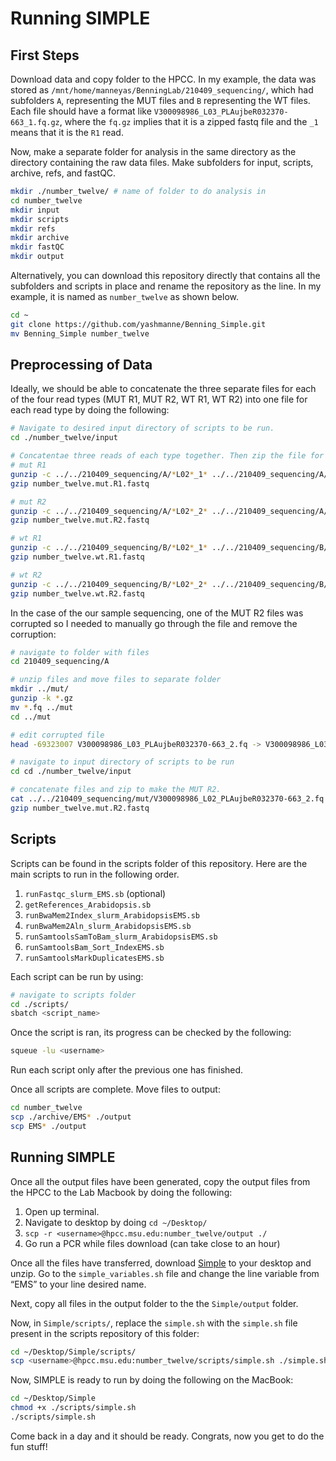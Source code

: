 # Running SIMPLE

## First Steps
Download data and copy folder to the HPCC. In my example, the data was stored as 
`/mnt/home/manneyas/BenningLab/210409_sequencing/`, which had subfolders `A`, representing the MUT files and `B` representing the WT files. Each file should have a format like `V300098986_L03_PLAujbeR032370-663_1.fq.gz`, where the `fq.gz` implies that it is a zipped fastq file and the `_1` means that it is the `R1` read.

Now, make a separate folder for analysis in the same directory as the directory containing the raw data files. Make subfolders for input, scripts, archive, refs, and fastQC. 

```bash 
mkdir ./number_twelve/ # name of folder to do analysis in
cd number_twelve
mkdir input
mkdir scripts
mkdir refs
mkdir archive
mkdir fastQC
mkdir output
```

Alternatively, you can download this repository directly that contains all the subfolders and scripts in place and rename the repository as the line. In my example, it is named as `number_twelve` as shown below. 

```bash
cd ~
git clone https://github.com/yashmanne/Benning_Simple.git
mv Benning_Simple number_twelve
```

## Preprocessing of Data

Ideally, we should be able to concatenate the three separate files for each of the four read types (MUT R1, MUT R2, WT R1, WT R2) into one file for each read type by doing the following:

```bash
# Navigate to desired input directory of scripts to be run.
cd ./number_twelve/input

# Concatentae three reads of each type together. Then zip the file for storage.
# mut R1
gunzip -c ../../210409_sequencing/A/*L02*_1* ../../210409_sequencing/A/*L03*_1* ../../210409_sequencing/A/*L04*_1* > number_twelve.mut.R1.fastq
gzip number_twelve.mut.R1.fastq

# mut R2
gunzip -c ../../210409_sequencing/A/*L02*_2* ../../210409_sequencing/A/*L03*_2* ../../210409_sequencing/A/*L04*_2* > number_twelve.mut.R2.fastq
gzip number_twelve.mut.R2.fastq

# wt R1
gunzip -c ../../210409_sequencing/B/*L02*_1* ../../210409_sequencing/B/*L03*_1* ../../210409_sequencing/B/*L04*_1* > number_twelve.wt.R1.fastq
gzip number_twelve.wt.R1.fastq

# wt R2
gunzip -c ../../210409_sequencing/B/*L02*_2* ../../210409_sequencing/B/*L03*_2* ../../210409_sequencing/B/*L04*_2* > number_twelve.wt.R2.fastq
gzip number_twelve.wt.R2.fastq
```

In the case of the our sample sequencing, one of the MUT R2 files was corrupted so I needed to manually go through the file and remove the corruption:

```bash
# navigate to folder with files
cd 210409_sequencing/A

# unzip files and move files to separate folder
mkdir ../mut/
gunzip -k *.gz
mv *.fq ../mut
cd ../mut

# edit corrupted file
head -69323007 V300098986_L03_PLAujbeR032370-663_2.fq -> V300098986_L03_PLAujbeR032370-663_2_Uncorrupted.fq

# navigate to input directory of scripts to be run
cd cd ./number_twelve/input

# concatenate files and zip to make the MUT R2.
cat ../../210409_sequencing/mut/V300098986_L02_PLAujbeR032370-663_2.fq ../../210409_sequencing/mut/V300098986_L03_PLAujbeR032370-663_2_Uncorrupted.fq ../../210409_sequencing/mut/V300098986_L04_PLAujbeR032370-663_2.fq > number_twelve.mut.R2.fastq
gzip number_twelve.mut.R2.fastq
```

## Scripts
Scripts can be found in the scripts folder of this repository. Here are the main scripts to run in the following order.

1. `runFastqc_slurm_EMS.sb` (optional)
2. `getReferences_Arabidopsis.sb`
3. `runBwaMem2Index_slurm_ArabidopsisEMS.sb`
4. `runBwaMem2Aln_slurm_ArabidopsisEMS.sb`
5. `runSamtoolsSamToBam_slurm_ArabidopsisEMS.sb`
6. `runSamtoolsBam_Sort_IndexEMS.sb`
7. `runSamtoolsMarkDuplicatesEMS.sb`

Each script can be run by using:
```bash
# navigate to scripts folder
cd ./scripts/
sbatch <script_name>
``` 

Once the script is ran, its progress can be checked by the following:

```bash 
squeue -lu <username>
```

Run each script only after the previous one has finished. 

Once all scripts are complete. Move files to output:

```bash
cd number_twelve
scp ./archive/EMS* ./output
scp EMS* ./output
```

## Running SIMPLE
Once all the output files have been generated, copy the output files from the HPCC to the Lab Macbook by doing the following:

1. Open up terminal.
2. Navigate to desktop by doing `cd ~/Desktop/`
3. `scp -r <username>@hpcc.msu.edu:number_twelve/output ./` 
4. Go run a PCR while files download (can take close to an hour)

Once all the files have transferred, download [Simple](https://github.com/wacguy/Simple) to your desktop and unzip. Go to the `simple_variables.sh` file and change the line variable from “EMS” to your line desired name. 

Next, copy all files in the output folder to the the `Simple/output` folder.

Now, in `Simple/scripts/`, replace the `simple.sh` with the `simple.sh` file present in the scripts repository of this folder:

```bash
cd ~/Desktop/Simple/scripts/
scp <username>@hpcc.msu.edu:number_twelve/scripts/simple.sh ./simple.sh
```

Now, SIMPLE is ready to run by doing the following on the MacBook:

```bash
cd ~/Desktop/Simple
chmod +x ./scripts/simple.sh
./scripts/simple.sh
```

Come back in a day and it should be ready. Congrats, now you get to do the fun stuff!
